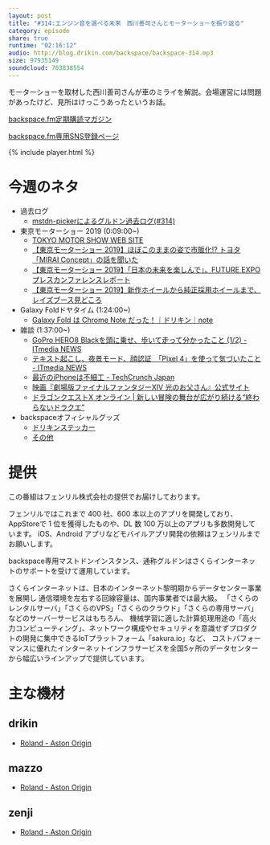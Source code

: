 ```yaml
---
layout: post
title: "#314:エンジン音を選べる未来　西川善司さんとモーターショーを振り返る"
category: episode
share: true
runtime: "02:16:12"
audio: http://blog.drikin.com/backspace/backspace-314.mp3
size: 97935149
soundcloud: 703838554
---
```


モーターショーを取材した西川善司さんが車のミライを解説。会場運営には問題があったけど、見所はけっこうあったというお話。

[backspace.fm定期購読マガジン](https://note.mu/drikin/m/m55ec296b7655)

[backspace.fm専用SNS登録ページ](https://mstdn.guru/invite/3WVHpSMr)

{% include player.html %}


# 今週のネタ
* 過去ログ
  * [mstdn-pickerによるグルドン過去ログ(#314)](https://rbtnn.github.io/mstdn-picker/?instance=mstdn.guru&since_id=103025574697174750&max_id=103026145302048849)
* 東京モーターショー 2019 (0:09:00~)
  * [TOKYO MOTOR SHOW WEB SITE](https://www.tokyo-motorshow.com/)
  * [【東京モーターショー 2019】ほぼこのままの姿で市販化!? トヨタ「MIRAI Concept」の話を聞いた](https://car.watch.impress.co.jp/docs/event_repo/tokyo2019/1214402.html?fbclid=IwAR28VvpBGLlj8AN23_caz3zjZuYvU6ZBbCIJf6tRwj6Yv22pIXX3x0rFnpk)
  * [【東京モーターショー 2019】「日本の未来を楽しんで」。FUTURE EXPOプレスカンファレンスレポート](https://car.watch.impress.co.jp/docs/event_repo/tokyo2019/1214416.html?fbclid=IwAR0ijSG_NuUA0Ly5oOypQnYF-48jquA9mVHtQby48DS2b8MROckQKqNujHw)
  * [【東京モーターショー 2019】新作ホイールから純正採用ホイールまで、レイズブース見どころ](https://car.watch.impress.co.jp/docs/event_repo/tokyo2019/1214817.html)
* Galaxy Foldドヤタイム (1:24:00~)
  * [Galaxy Fold は Chrome Note だった！｜ドリキン｜note](https://note.mu/drikin/n/n112b17094b36?magazine_key=m55ec296b7655)
* 雑談 (1:37:00~)
  * [GoPro HERO8 Blackを頭に乗せ、歩いて走って分かったこと (1/2) - ITmedia NEWS](https://www.itmedia.co.jp/news/articles/1910/25/news064.html)
  * [テキスト起こし、夜景モード、顔認証　「Pixel 4」を使って気づいたこと - ITmedia NEWS](https://www.itmedia.co.jp/news/articles/1910/21/news039.html)
  * [最近のiPhoneは不細工 - TechCrunch Japan](https://jp.techcrunch.com/2019/10/23/2019-10-19-the-new-iphone-is-ugly/)
  * [映画『劇場版ファイナルファンタジーXIV 光のお父さん』公式サイト](https://gaga.ne.jp/hikarinootosan/)
  * [ドラゴンクエストX オンライン | 新しい冒険の舞台が広がり続ける“終わらないドラクエ”](https://www.dqx.jp/)
* backspaceオフィシャルグッズ
  * [ドリキンステッカー](https://backspace.thebase.in/)
  * [その他](https://www.zazzle.co.jp/s/backspace+%E3%82%AE%E3%83%95%E3%83%88)

# 提供

この番組はフェンリル株式会社の提供でお届けしております。

フェンリルではこれまで 400 社、600 本以上のアプリを開発しており、AppStoreで 1 位を獲得したものや、DL 数 100 万以上のアプリも多数開発しています。
iOS、Android アプリなどモバイルアプリ開発の依頼はフェンリルまでお願いします。

backspace専用マストドンインスタンス、通称グルドンはさくらインターネットのサポートを受けて運用しています。

さくらインターネットは、日本のインターネット黎明期からデータセンター事業を展開し
通信環境を左右する回線容量は、国内事業者では最大級。
「さくらのレンタルサーバ」「さくらのVPS」「さくらのクラウド」「さくらの専用サーバ」などのサーバーサービスはもちろん、
機械学習に適した計算処理用途の「高火力コンピューティング」、ネットワーク構成やセキュリティを意識せずプロダクトの開発に集中できるIoTプラットフォーム「sakura.io」など、
コストパフォーマンスに優れたインターネットインフラサービスを全国5ヶ所のデータセンターから幅広いラインアップで提供しています。

# 主な機材

## drikin
* [Roland - Aston Origin](http://amzn.asia/1OwAZ0w)

## mazzo
* [Roland - Aston Origin](http://amzn.asia/1OwAZ0w)

## zenji
* [Roland - Aston Origin](http://amzn.asia/1OwAZ0w)

